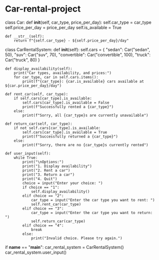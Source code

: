 # Car-rental-project
class Car:
    def __init__(self, car_type, price_per_day):
        self.car_type = car_type
        self.price_per_day = price_per_day
        self.is_available = True

    def __str__(self):
        return f"{self.car_type} - ${self.price_per_day}/day"


class CarRentalSystem:
    def __init__(self):
        self.cars = {
            "sedan": Car("sedan", 50),
            "suv": Car("suv", 70),
            "convertible": Car("convertible", 100),
            "truck": Car("truck", 80)
        }

    def display_availability(self):
        print("Car types, availability, and prices:")
        for car_type, car in self.cars.items():
            print(f"{car_type}: {car.is_available} cars available at ${car.price_per_day}/day")

    def rent_car(self, car_type):
        if self.cars[car_type].is_available:
            self.cars[car_type].is_available = False
            print(f"Successfully rented a {car_type}")
        else:
            print(f"Sorry, all {car_type}s are currently unavailable")

    def return_car(self, car_type):
        if not self.cars[car_type].is_available:
            self.cars[car_type].is_available = True
            print(f"Successfully returned a {car_type}")
        else:
            print(f"Sorry, there are no {car_type}s currently rented")

    def user_input(self):
        while True:
            print("\nOptions:")
            print("1. Display availability")
            print("2. Rent a car")
            print("3. Return a car")
            print("4. Quit")
            choice = input("Enter your choice: ")
            if choice == "1":
                self.display_availability()
            elif choice == "2":
                car_type = input("Enter the car type you want to rent: ")
                self.rent_car(car_type)
            elif choice == "3":
                car_type = input("Enter the car type you want to return: ")
                self.return_car(car_type)
            elif choice == "4":
                break
            else:
                print("Invalid choice. Please try again.")


if __name__ == "__main__":
    car_rental_system = CarRentalSystem()
    car_rental_system.user_input()
